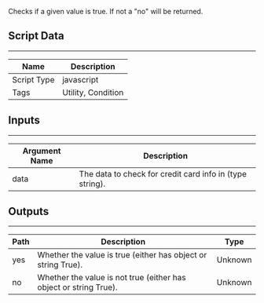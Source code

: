 Checks if a given value is true. If not a "no" will be returned.

## Script Data

---

| **Name** | **Description** |
| --- | --- |
| Script Type | javascript |
| Tags | Utility, Condition |

## Inputs

---

| **Argument Name** | **Description** |
| --- | --- |
| data | The data to check for credit card info in (type string). |

## Outputs

---

| **Path** | **Description** | **Type** |
| --- | --- | --- |
| yes | Whether the value is true (either has object or string True). | Unknown |
| no | Whether the value is not true (either has object or string True). | Unknown |
